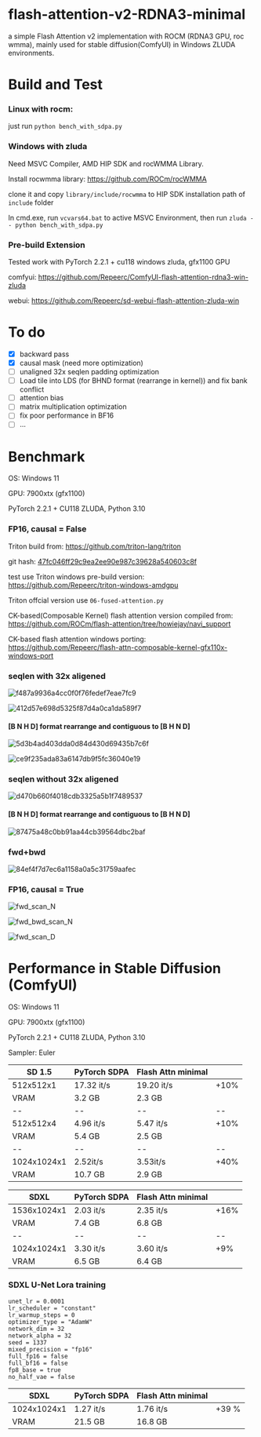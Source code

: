 # flash-attention-v2-RDNA3-minimal
a simple Flash Attention v2 implementation with ROCM (RDNA3 GPU, roc wmma), mainly used for stable diffusion(ComfyUI) in Windows ZLUDA environments.

# Build and Test

### Linux with rocm:
just run ```python bench_with_sdpa.py```

### Windows with zluda

Need MSVC Compiler, AMD HIP SDK and rocWMMA Library.

Install rocwmma library: https://github.com/ROCm/rocWMMA

clone it and copy ```library/include/rocwmma``` to HIP SDK installation path of ```include``` folder

In cmd.exe, run ```vcvars64.bat``` to active MSVC Environment, then run ```zluda -- python bench_with_sdpa.py```

### Pre-build Extension 

Tested work with PyTorch 2.2.1 + cu118 windows zluda, gfx1100 GPU

comfyui: https://github.com/Repeerc/ComfyUI-flash-attention-rdna3-win-zluda

webui: https://github.com/Repeerc/sd-webui-flash-attention-zluda-win

# To do

- [x] backward pass
- [x] causal mask (need more optimization)
- [ ] unaligned 32x seqlen padding optimization
- [ ] Load tile into LDS (for BHND format (rearrange in kernel)) and fix bank conflict
- [ ] attention bias
- [ ] matrix multiplication optimization
- [ ] fix poor performance in BF16
- [ ] ...

# Benchmark

OS: Windows 11

GPU: 7900xtx (gfx1100)

PyTorch 2.2.1 + CU118 ZLUDA, Python 3.10

### FP16, causal = False

Triton build from: https://github.com/triton-lang/triton

git hash: [47fc046ff29c9ea2ee90e987c39628a540603c8f](https://github.com/triton-lang/triton/tree/47fc046ff29c9ea2ee90e987c39628a540603c8f)

test use Triton windows pre-build version: https://github.com/Repeerc/triton-windows-amdgpu

Triton offcial version use ```06-fused-attention.py```

CK-based(Composable Kernel) flash attention version compiled from: https://github.com/ROCm/flash-attention/tree/howiejay/navi_support

CK-based flash attention windows porting: https://github.com/Repeerc/flash-attn-composable-kernel-gfx110x-windows-port

### seqlen with 32x aligened 

![f487a9936a4cc0f0f76fedef7eae7fc9](https://github.com/user-attachments/assets/7381b407-eac0-4295-b4d2-baf249254734)

![412d57e698d5325f87d4a0ca1da589f7](https://github.com/user-attachments/assets/b8d13e2a-d9e5-48c2-aec5-24cdecef54b3)

#### [B N H D] format rearrange and contiguous to [B H N D]

![5d3b4ad403dda0d84d430d69435b7c6f](https://github.com/user-attachments/assets/5e9f217b-342e-4195-9791-cc799bd6c3b1)

![ce9f235ada83a6147db9f5fc36040e19](https://github.com/user-attachments/assets/ca123479-4c18-4086-b18f-618f8bd5de13)

### seqlen without 32x aligened 

![d470b660f4018cdb3325a5b1f7489537](https://github.com/user-attachments/assets/f9f6603f-cd9e-4c2d-b6af-152b9de27c44)

#### [B N H D] format rearrange and contiguous to [B H N D]

![87475a48c0bb91aa44cb39564dbc2baf](https://github.com/user-attachments/assets/7652bd9d-aa43-4685-8393-325f92a12ce7)

### fwd+bwd

![84ef4f7d7ec6a1158a0a5c31759aafec](https://github.com/user-attachments/assets/01ad13c9-a383-48ef-abc2-5154751db2c3)

### FP16, causal = True

![fwd_scan_N](https://github.com/user-attachments/assets/121c3b13-f37c-49cc-969d-41be1d305a62)

![fwd_bwd_scan_N](https://github.com/Repeerc/flash-attention-v2-RDNA3-minimal/assets/7540581/529353f0-7478-484b-8ddb-d94052dff13a)

![fwd_scan_D](https://github.com/Repeerc/flash-attention-v2-RDNA3-minimal/assets/7540581/47aaeef8-3064-49a3-b737-64d4f36ef30b)

# Performance in Stable Diffusion (ComfyUI)

OS: Windows 11

GPU: 7900xtx (gfx1100)

PyTorch 2.2.1 + CU118 ZLUDA, Python 3.10

Sampler: Euler

| SD 1.5 | PyTorch SDPA |  Flash Attn minimal |  |
|--|--|--|--|
|512x512x1| 17.32 it/s | 19.20 it/s | +10% |
| VRAM | 3.2 GB | 2.3 GB | |
|--|--|--|--|
|512x512x4| 4.96 it/s | 5.47 it/s | +10% |
| VRAM | 5.4 GB | 2.5 GB | |
|--|--|--|--|
|1024x1024x1| 2.52it/s | 3.53it/s | +40%  | 
| VRAM | 10.7 GB | 2.9 GB | |


| SDXL | PyTorch SDPA |  Flash Attn minimal |  |
|--|--|--|--|
|1536x1024x1| 2.03 it/s | 2.35 it/s | +16% |
| VRAM | 7.4 GB | 6.8 GB | |
|--|--|--|--|
|1024x1024x1| 3.30 it/s | 3.60 it/s | +9% |
| VRAM | 6.5 GB | 6.4 GB | |

### SDXL U-Net Lora training

```
unet_lr = 0.0001
lr_scheduler = "constant"
lr_warmup_steps = 0
optimizer_type = "AdamW"
network_dim = 32
network_alpha = 32
seed = 1337
mixed_precision = "fp16"
full_fp16 = false
full_bf16 = false
fp8_base = true
no_half_vae = false
```

| SDXL | PyTorch SDPA |  Flash Attn minimal |  |
|--|--|--|--|
|1024x1024x1| 1.27 it/s | 1.76 it/s | +39 % |
| VRAM | 21.5 GB | 16.8 GB | |



